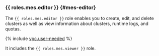 ### {{ roles.mes.editor }} {#mes-editor}

The `{{ roles.mes.editor }}` role enables you to create, edit, and delete clusters as well as view information about clusters, runtime logs, and quotas.

{% include [vpc.user-needed](vpc.user-needed.md) %}

It includes the `{{ roles.mes.viewer }}` role.
